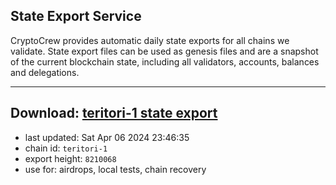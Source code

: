 ## State Export Service
CryptoCrew provides automatic daily state exports for all chains we validate. State export files can be used as genesis files and are a snapshot of the current blockchain state, including all validators, accounts, balances and delegations.

---
**Download: [teritori-1 state export](https://dl-eu2.ccvalidators.com/SERVICE/teritori/teritori-1_export_8210068.json)**
---

- last updated: Sat Apr 06 2024 23:46:35
- chain id: `teritori-1`
- export height: `8210068`
- use for: airdrops, local tests, chain recovery
